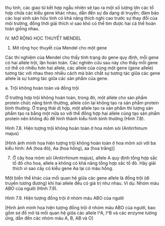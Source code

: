 thụ tinh, các giao tử kết hợp ngẫu nhiên sẽ tạo ra một số lượng lớn các tổ hợp chứa các kiểu gene khác nhau, dẫn đến sự đa dạng di truyền; đảm bảo các loại sinh sản hữu tính có khả năng thích nghi cao trước sự thay đổi của môi trường, đồng thời giải thích vì sao khó có thể tìm được hai cá thể hoàn toàn giống nhau.

IV. MỞ RỘNG HỌC THUYẾT MENDEL

1. Mở rộng học thuyết của Mendel cho một gene

Các thí nghiệm của Mendel cho thấy tính trạng do gene quy định, mỗi gene có hai allele trội, lặn hoàn toàn. Các nghiên cứu sau này cho thấy mỗi gene có thể có nhiều hơn hai allele, các allele của cùng một gene (gene allele) tương tác với nhau theo nhiều cách mà bản chất sự tương tác giữa các gene allele là sự tương tác giữa các sản phẩm của gene.

a. Trội không hoàn toàn và đồng trội

Ở trường hợp trội không hoàn toàn, trong đó, một allele cho sản phẩm protein chức năng bình thường, allele còn lại không tạo ra sản phẩm protein bình thường. Ở trạng thái dị hợp, một allele tạo ra sản phẩm thì lượng sản phẩm tạo ra bằng một nửa so với thể đồng hợp hai allele cùng tạo sản phẩm protein nên không đủ để hình thành kiểu hình bình thường (Hình 7.8).

Hình 7.8. Hiện tượng trội không hoàn toàn ở hoa mõm sói (Antirrhinum majus)

[Hình ảnh minh họa hiện tượng trội không hoàn toàn ở hoa mõm sói với ba kiểu hình: AA (hoa đỏ), Aa (hoa hồng), aa (hoa trắng)]

7. Ở cây hoa mõm sói (Antirrhinum majus), allele A quy định tổng hợp sắc tố đỏ cho hoa, allele a không có khả năng tổng hợp sắc tố đỏ. Hãy giải thích vì sao cây có kiểu gene Aa lại có màu hồng.

Một biến thể khác của mối quan hệ giữa các gene allele là đồng trội (di truyền tương đương) khi hai allele đều có giá trị như nhau. Ví dụ: Nhóm máu ABO của người (Hình 7.9).

Hình 7.9. Hiện tượng đồng trội ở nhóm máu ABO của người

[Hình ảnh minh họa hiện tượng đồng trội ở nhóm máu ABO của người, bao gồm sơ đồ mô tả mối quan hệ giữa các allele I^A, I^B và các enzyme tương ứng, dẫn đến các nhóm máu A, B, AB và O]